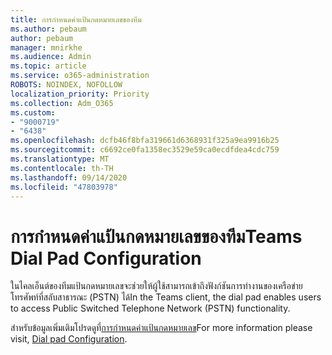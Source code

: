 ```yaml
---
title: การกำหนดค่าแป้นกดหมายเลขของทีม
ms.author: pebaum
author: pebaum
manager: mnirkhe
ms.audience: Admin
ms.topic: article
ms.service: o365-administration
ROBOTS: NOINDEX, NOFOLLOW
localization_priority: Priority
ms.collection: Adm_O365
ms.custom:
- "9000719"
- "6438"
ms.openlocfilehash: dcfb46f8bfa319661d6368931f325a9ea9916b25
ms.sourcegitcommit: c6692ce0fa1358ec3529e59ca0ecdfdea4cdc759
ms.translationtype: MT
ms.contentlocale: th-TH
ms.lasthandoff: 09/14/2020
ms.locfileid: "47803978"
---
```

# <a name="teams-dial-pad-configuration"></a><span data-ttu-id="e13a4-102">การกำหนดค่าแป้นกดหมายเลขของทีม</span><span class="sxs-lookup"><span data-stu-id="e13a4-102">Teams Dial Pad Configuration</span></span>

<span data-ttu-id="e13a4-103">ในไคลเอ็นต์ของทีมแป้นกดหมายเลขจะช่วยให้ผู้ใช้สามารถเข้าถึงฟังก์ชันการทำงานของเครือข่ายโทรศัพท์ที่สลับสาธารณะ (PSTN) ได้</span><span class="sxs-lookup"><span data-stu-id="e13a4-103">In the Teams client, the dial pad enables users to access Public Switched Telephone Network (PSTN) functionality.</span></span>  

<span data-ttu-id="e13a4-104">สำหรับข้อมูลเพิ่มเติมโปรดดูที่[การกำหนดค่าแป้นกดหมายเลข](https://docs.microsoft.com/microsoftteams/dial-pad-configuration)</span><span class="sxs-lookup"><span data-stu-id="e13a4-104">For more information please visit, [Dial pad Configuration](https://docs.microsoft.com/microsoftteams/dial-pad-configuration).</span></span>
